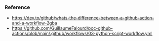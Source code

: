 ### Reference
- https://dev.to/github/whats-the-difference-between-a-github-action-and-a-workflow-2gba
- https://github.com/GuillaumeFalourd/poc-github-actions/blob/main/.github/workflows/03-python-script-workflow.yml
